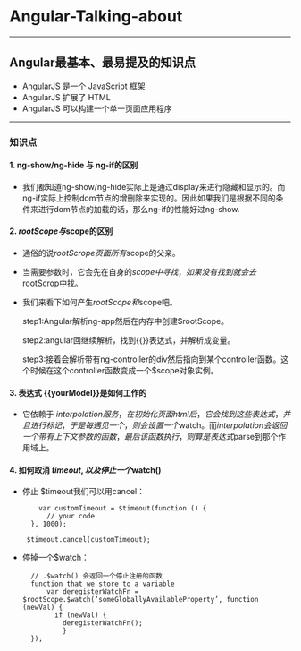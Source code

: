 # Angular-Talking-about
----
## Angular最基本、最易提及的知识点
 - AngularJS 是一个 JavaScript 框架
 - AngularJS 扩展了 HTML
 - AngularJS 可以构建一个单一页面应用程序
----
### 知识点
#### 1. ng-show/ng-hide 与 ng-if的区别
- 我们都知道ng-show/ng-hide实际上是通过display来进行隐藏和显示的。而ng-if实际上控制dom节点的增删除来实现的。因此如果我们是根据不同的条件来进行dom节点的加载的话，那么ng-if的性能好过ng-show.

#### 2. $rootScope与$scope的区别
  - 通俗的说$rootScrope 页面所有$scope的父亲。
  
  - 当需要参数时，它会先在自身的$scope中寻找，如果没有找到就会去$rootScrop中找。

  - 我们来看下如何产生$rootScope和$scope吧。
    

	step1:Angular解析ng-app然后在内存中创建$rootScope。

	step2:angular回继续解析，找到{{}}表达式，并解析成变量。

	step3:接着会解析带有ng-controller的div然后指向到某个controller函数。这个时候在这个controller函数变成一个$scope对象实例。
   

#### 3. 表达式 {{yourModel}}是如何工作的
- 它依赖于 $interpolation服务，在初始化页面html后，它会找到这些表达式，并且进行标记，于是每遇见一个{{}}，则会设置一个$watch。而$interpolation会返回一个带有上下文参数的函数，最后该函数执行，则算是表达式$parse到那个作用域上。

#### 4. 如何取消 $timeout, 以及停止一个$watch()
- 停止 $timeout我们可以用cancel：

          var customTimeout = $timeout(function () {  
       		// your code
    	}, 1000);
    
       $timeout.cancel(customTimeout);
  
- 停掉一个$watch：

	    // .$watch() 会返回一个停止注册的函数
    	function that we store to a variable  
    		var deregisterWatchFn = $rootScope.$watch(‘someGloballyAvailableProperty’, function (newVal) {  
    		  if (newVal) {
    			deregisterWatchFn();
    	  		}
    	});
    
